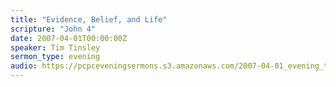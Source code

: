 ```yaml
---
title: "Evidence, Belief, and Life"
scripture: "John 4"
date: 2007-04-01T00:00:00Z
speaker: Tim Tinsley
sermon_type: evening
audio: https://pcpceveningsermons.s3.amazonaws.com/2007-04-01_evening_tinsley.mp3 
---
```



